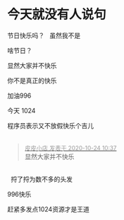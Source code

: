 # 今天就没有人说句


节日快乐吗？<img src="static/image/smiley/default/lol.gif" smilieid="12" border="0" alt="" />&nbsp; &nbsp;虽然我不是

啥节日？

显然大家并不快乐<img id="aimg_ZJoAl" onclick="zoom(this, this.src, 0, 0, 0)" class="zoom" src="https://cdn.jsdelivr.net/gh/hishis/forum-master/public/images/patch.gif" onmouseover="img_onmouseoverfunc(this)" onload="thumbImg(this)" border="0" alt="" />

你不是真正的快乐

加油996

今天 1024 

程序员表示又不放假快乐个吉儿<br />
<br />
<img id="aimg_mXoOo" onclick="zoom(this, this.src, 0, 0, 0)" class="zoom" src="https://imgurl.mxdreamx.com/2020/10/20/TOIMG3555c1020074632N.png" onmouseover="img_onmouseoverfunc(this)" onload="thumbImg(this)" border="0" alt="" />

<div class="quote"><blockquote><font size="2"><a href="https://www.hostloc.com/forum.php?mod=redirect&amp;goto=findpost&amp;pid=9344715&amp;ptid=757888" target="_blank"><font color="#999999">皮皮小店 发表于 2020-10-24 10:37</font></a></font><br />
显然大家并不快乐</blockquote></div><br />
<img src="static/image/smiley/default/titter.gif" smilieid="9" border="0" alt="" />&nbsp;&nbsp;捋了捋为数不多的头发

996快乐<img src="static/image/smiley/default/lol.gif" smilieid="12" border="0" alt="" />

<img src="static/image/smiley/default/smile.gif" smilieid="1" border="0" alt="" />赶紧多发点1024资源才是王道
